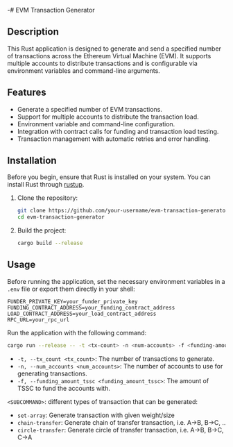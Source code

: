 -# EVM Transaction Generator

## Description

This Rust application is designed to generate and send a specified number of transactions across the Ethereum Virtual Machine (EVM). It supports multiple accounts to distribute transactions and is configurable via environment variables and command-line arguments.

## Features

- Generate a specified number of EVM transactions.
- Support for multiple accounts to distribute the transaction load.
- Environment variable and command-line configuration.
- Integration with contract calls for funding and transaction load testing.
- Transaction management with automatic retries and error handling.

## Installation

Before you begin, ensure that Rust is installed on your system. You can install Rust through [rustup](https://rustup.rs/).

1. Clone the repository:

   ```bash
   git clone https://github.com/your-username/evm-transaction-generator.git
   cd evm-transaction-generator
   ```

2. Build the project:

   ```bash
   cargo build --release
   ```

## Usage

Before running the application, set the necessary environment variables in a `.env` file or export them directly in your shell:

```env
FUNDER_PRIVATE_KEY=your_funder_private_key
FUNDING_CONTRACT_ADDRESS=your_funding_contract_address
LOAD_CONTRACT_ADDRESS=your_load_contract_address
RPC_URL=your_rpc_url
```

Run the application with the following command:

```bash
cargo run --release -- -t <tx-count> -n <num-accounts> -f <funding-amount-tssc> -s <set_array_count> <SUBCOMMAND>
```

- `-t, --tx_count <tx_count>`: The number of transactions to generate.
- `-n, --num_accounts <num_accounts>`: The number of accounts to use for generating transactions.
- `-f, --funding_amount_tssc <funding_amount_tssc>`: The amount of TSSC to fund the accounts with.

`<SUBCOMMAND>`: different types of transaction that can be generated:
- `set-array`: Generate transaction with given weight/size
- `chain-transfer`: Generate chain of transfer transaction, i.e. A->B, B->C, ..
- `circle-transfer`: Generate circle of transfer transaction, i.e. A->B, B->C, C->A
